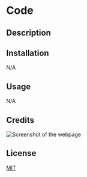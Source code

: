 # Code

## Description

## Installation
N/A

## Usage
N/A

## Credits
![Screenshot of the webpage]()

## License
[MIT](https://choosealicense.com/licenses/mit/)
